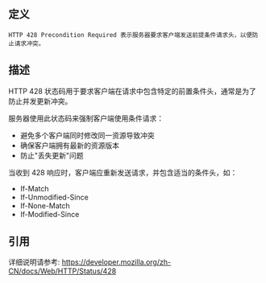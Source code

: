 ## 定义

```
HTTP 428 Precondition Required 表示服务器要求客户端发送前提条件请求头，以便防止请求冲突。
```

## 描述

HTTP 428 状态码用于要求客户端在请求中包含特定的前置条件头，通常是为了防止并发更新冲突。

服务器使用此状态码来强制客户端使用条件请求：
- 避免多个客户端同时修改同一资源导致冲突
- 确保客户端拥有最新的资源版本
- 防止"丢失更新"问题

当收到 428 响应时，客户端应重新发送请求，并包含适当的条件头，如：
- If-Match
- If-Unmodified-Since
- If-None-Match
- If-Modified-Since

## 引用

详细说明请参考: https://developer.mozilla.org/zh-CN/docs/Web/HTTP/Status/428